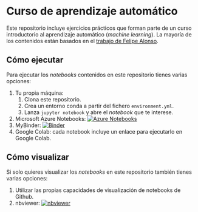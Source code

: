# Curso de aprendizaje automático
Este repositorio incluye ejercicios prácticos que forman parte de un curso introductorio al aprendizaje automático (*machine learning*).
La mayoría de los contenidos están basados en el [trabajo de Felipe Alonso](https://github.com/FelipeURJC/keepcoding).

## Cómo ejecutar
Para ejecutar los *notebooks* contenidos en este repositorio tienes varias opciones:
1. Tu propia máquina: 
    1. Clona este repositorio.
    2. Crea un entorno conda a partir del fichero `environment.yml`.
    3. Lanza `jupyter notebook` y abre el *notebook* que te interese.
2. Microsoft Azure Notebooks: [![Azure Notebooks](https://notebooks.azure.com/launch.png)](https://notebooks.azure.com/import/gh/masdeseiscaracteres/ml_course)
3. MyBinder: [![Binder](https://mybinder.org/badge_logo.svg)](https://mybinder.org/v2/gh/masdeseiscaracteres/ml_course/master)
4. Google Colab: cada notebook incluye un enlace para ejecutarlo en Google Colab.

## Cómo visualizar
Si solo quieres visualizar los *notebooks* en este repositorio también tienes varias opciones:
1. Utilizar las propias capacidades de visualización de notebooks de Github.
2. nbviewer: [![nbviewer](https://img.shields.io/badge/render-nbviewer-orange.svg)](https://nbviewer.jupyter.org/github/masdeseiscaracteres/ml_course/tree/master/)
